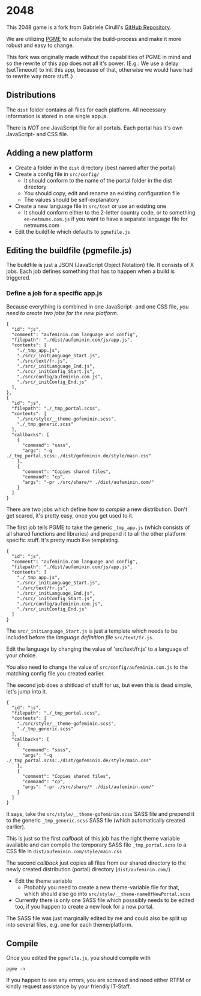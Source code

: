 # 2048
This 2048 game is a fork from
Gabriele Cirulli's
[GitHub Repository](https://github.com/gabrielecirulli/2048/).

We are utilizing [PGME](http://apps.marco.kiwi/pgme/) to automate the
build-process and make it more robust and easy to change.

This fork was originally made without the capabilities of PGME in mind and
so the rewrite of this app does not all it's power.
(E.g.: We use a delay (setTimeout) to init this app, because of that,
otherwise we would have had to rewrite way more stuff..)

## Distributions
The `dist` folder contains all files for each platform.
All necessary information is stored in one single app.js.

There is _NOT one_ JavaScript file for all portals.
Each portal has it's own JavaScript- and CSS file.

## Adding a new platform
* Create a folder in the `dist` directory (best named after the portal)
* Create a config file in `src/config/`
    * It should conform to the name of the portal folder in the dist directory
    * You should copy, edit and rename an existing configuration file
    * The values should be self-explanatory
* Create a new language file in `src/text` or use an existing one
    * It should conform either to the 2-letter country code,
      or to something `en-netmums.com.js` if you want to have a separate
      language file for netmums.com
* Edit the buildfile which defaults to `pgmefile.js`

## Editing the buildfile (pgmefile.js)
The buildfile is just a JSON (JavaScript Object Notation) file.
It consists of X jobs. Each job defines something that has to happen when a
build is triggered.

### Define a job for a specific app.js
Because everything is combined in one JavaScript- and one CSS file,
_you need to create two jobs for the new platform_.

    {
      "id": "js",
      "comment": "aufeminin.com language and config",
      "filepath": "./dist/aufeminin.com/js/app.js",
      "contents": [
        "./_tmp_app.js",
        "./src/_initLanguage_Start.js",
        "./src/text/fr.js",
        "./src/_initLanguage_End.js",
        "./src/_initConfig_Start.js",
        "./src/config/aufeminin.com.js",
        "./src/_initConfig_End.js"
      ],
    },
    {
      "id": "js",
      "filepath": "./_tmp_portal.scss",
      "contents": [
        "./src/style/__theme-gofeminin.scss",
        "./_tmp_generic.scss"
      ],
      "callbacks": [
        {
          "command": "sass",
          "args": "-q ./_tmp_portal.scss:./dist/gofeminin.de/style/main.css"
        },
        {
          "comment": "Copies shared files",
          "command": "cp",
          "args": "-pr ./src/share/* ./dist/aufeminin.com/"
        }
      ]
    }

There are two jobs which define how to *compile* a new distribution.
Don't get scared, it's pretty easy, once you get used to it.

The first job tells PGME to take the generic `_tmp_app.js` (which consists of
all shared functions and libraries) and prepend it to all the other platform
specific stuff. It's pretty much like templating.

    {
      "id": "js",
      "comment": "aufeminin.com language and config",
      "filepath": "./dist/aufeminin.com/js/app.js",
      "contents": [
        "./_tmp_app.js",
        "./src/_initLanguage_Start.js",
        "./src/text/fr.js",
        "./src/_initLanguage_End.js",
        "./src/_initConfig_Start.js",
        "./src/config/aufeminin.com.js",
        "./src/_initConfig_End.js"
      ]
    }

The `src/_initLanguage_Start.js` is just a template which needs to be included
before the _language definition file_ `src/text/fr.js`.

Edit the language by changing the value of 'src/text/fr.js' to a language of
your choice.

You also need to change the value of `src/config/aufeminin.com.js` to the
matching config file you created earlier.

The second job does a shitload of stuff for us, but even this is dead simple,
let's jump into it.

    {
      "id": "js",
      "filepath": "./_tmp_portal.scss",
      "contents": [
        "./src/style/__theme-gofeminin.scss",
        "./_tmp_generic.scss"
      ],
      "callbacks": [
        {
          "command": "sass",
          "args": "-q ./_tmp_portal.scss:./dist/gofeminin.de/style/main.css"
        },
        {
          "comment": "Copies shared files",
          "command": "cp",
          "args": "-pr ./src/share/* ./dist/aufeminin.com/"
        }
      ]
    }

It says, take the `src/style/__theme-gofeminin.scss` SASS file and prepend it
to the generic `_tmp_generic.scss` SASS file
(which automatically created earlier).

This is just so the first _callback_ of this job has the right theme variable
available and can compile the temporary SASS file `_tmp_portal.scss` to a CSS
file in `dist/aufeminin.com/style/main.css`

The second _callback_ just copies all files from our shared directory to the
newly created distribution (portal) directory (`dist/aufeminin.com/`)

* Edit the theme variable
    * Probably you need to create a new theme-variable file for that, which
      should also go into `src/style/__theme-nameOfNewPortal.scss`
* Currently there is only one SASS file which posssibly needs to be edited too,
  if you happen to create a new look for a new portal.

The SASS file was just marginally edited by me and could also be split up into
several files, e.g. one for each theme/platform.

## Compile
Once you edited the `pgmefile.js`, you should compile with

    pgme -n

If you happen to see any errors, you are screwed and need either RTFM or kindly
request assistance by your friendly IT-Staff.
